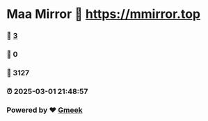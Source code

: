 # Maa Mirror :link: https://mmirror.top 
### :page_facing_up: [3](https://mmirror.top/tag.html) 
### :speech_balloon: 0 
### :hibiscus: 3127 
### :alarm_clock: 2025-03-01 21:48:57 
### Powered by :heart: [Gmeek](https://github.com/Meekdai/Gmeek)

